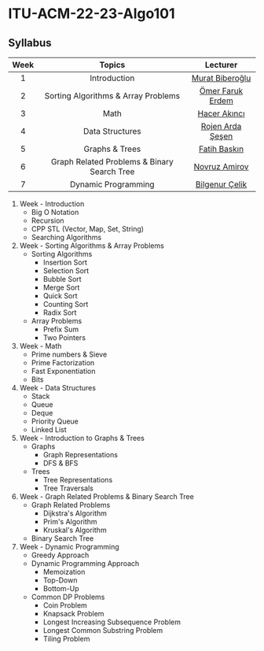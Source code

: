 # ITU-ACM-22-23-Algo101

## Syllabus

| Week | Topics | Lecturer |
| :--: | :----: | :------: |
| 1 | Introduction | [Murat Biberoğlu](https://www.linkedin.com/in/muratbiberoglu/) |
| 2 | Sorting Algorithms & Array Problems | [Ömer Faruk Erdem](https://www.linkedin.com/in/%C3%B6mer-faruk-erdem-8a1b371b4/) |
| 3 | Math | [Hacer Akıncı](https://www.linkedin.com/in/hacer-ak%C4%B1nc%C4%B1-6a7524224/) |
| 4 | Data Structures | [Rojen Arda Şeşen](https://www.linkedin.com/in/rojen-arda-%C5%9Fe%C5%9Fen-0a6727211/) |
| 5 | Graphs & Trees | [Fatih Baskın](https://www.linkedin.com/in/fthbaskin/) |
| 6 | Graph Related Problems & Binary Search Tree | [Novruz Amirov](https://www.linkedin.com/in/novruzamirov/) |
| 7 | Dynamic Programming | [Bilgenur Çelik](https://www.linkedin.com/in/bilgenur-%C3%A7elik-11ab29201/) |

<ol type="1">
    <li>
        Week - Introduction
        <ul>
            <li>Big O Notation</li>
            <li>Recursion</li>
            <li>CPP STL (Vector, Map, Set, String)</li>
            <li>Searching Algorithms</li>
        </ul>
    </li>
    <li>
        Week - Sorting Algorithms &amp; Array Problems
        <ul>
            <li>Sorting Algorithms
                <ul style="list-style-type:square">
                    <li>Insertion Sort</li>
                    <li>Selection Sort</li>
                    <li>Bubble Sort</li>
                    <li>Merge Sort</li>
                    <li>Quick Sort</li>
                    <li>Counting Sort</li>
                    <li>Radix Sort</li>
                </ul>
            </li>
            <li>Array Problems
                <ul style="list-style-type:square">
                    <li>Prefix Sum</li>
                    <li>Two Pointers</li>
                </ul>
            </li>
        </ul>
    </li>
    <li>
        Week - Math
        <ul>
            <li>Prime numbers &amp; Sieve</li>
            <li>Prime Factorization</li>
            <li>Fast Exponentiation</li>
            <li>Bits</li>
        </ul>
    </li>
    <li>
        Week - Data Structures
        <ul>
            <li>Stack</li>
            <li>Queue</li>
            <li>Deque</li>
            <li>Priority Queue</li>
            <li>Linked List</li>
        </ul>
    </li>
    <li>
        Week - Introduction to Graphs &amp; Trees
        <ul>
            <li>
                Graphs
                <ul>
                    <li>Graph Representations</li>
                    <li>DFS &amp; BFS</li>
                </ul>
            </li>
            <li>
                Trees
                <ul>
                    <li>Tree Representations</li>
                    <li>Tree Traversals</li>
                </ul>
            </li>
        </ul>
    </li>
    <li>
        Week - Graph Related Problems &amp; Binary Search Tree
        <ul>
            <li>
                Graph Related Problems
                <ul>
                    <li>Dijkstra's Algorithm</li>
                    <li>Prim's Algorithm</li>
                    <li>Kruskal's Algorithm</li>
                </ul>
            </li>
            <li>Binary Search Tree</li>
        </ul>
    </li>
    <li>
        Week - Dynamic Programming
        <ul>
            <li>Greedy Approach</li>
            <li>
                Dynamic Programming Approach
                <ul>
                    <li>Memoization</li>
                    <li>Top-Down</li>
                    <li>Bottom-Up</li>
                </ul>
            </li>
            <li>
                Common DP Problems
                <ul>
                    <li>Coin Problem</li>
                    <li>Knapsack Problem</li>
                    <li>Longest Increasing Subsequence Problem</li>
                    <li>Longest Common Substring Problem</li>
                    <li>Tiling Problem</li>
                </ul>
            </li>
        </ul>
    </li>

</ol>